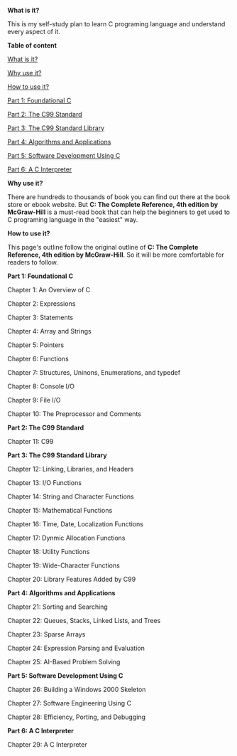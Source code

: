 **<a name="Whatisit"></a>What is it?**

This is my self-study plan to learn C programing language and understand every aspect of it.

**Table of content**

[What is it?](#Whatisit)

[Why use it?](#Whyuseit)

[How to use it?](#Howtouse)

[Part 1: Foundational C](#Part1)

[Part 2: The C99 Standard](#Part2)

[Part 3: The C99 Standard Library](#Part3)

[Part 4: Algorithms and Applications](#Part4)

[Part 5: Software Development Using C](#Part5)

[Part 6: A C Interpreter](#Part6)

**<a name="Whyuseit"></a>Why use it?**

There are hundreds to thousands of book you can find out there at the book store or ebook website. But **C: The Complete Reference, 4th edition by McGraw-Hill** is a must-read book that can help the beginners to get used to C programing language in the "easiest" way.

**<a name="Howtouse"></a>How to use it?**

This page's outline follow the original outline of **C: The Complete Reference, 4th edition by McGraw-Hill**. So it will be more comfortable for readers to follow.

**<a name="Part1"></a>Part 1: Foundational C**

Chapter 1: An Overview of C

Chapter 2: Expressions

Chapter 3: Statements

Chapter 4: Array and Strings

Chapter 5: Pointers

Chapter 6: Functions

Chapter 7: Structures, Uninons, Enumerations, and typedef

Chapter 8: Console I/O

Chapter 9: File I/O

Chapter 10: The Preprocessor and Comments



**<a name="Part2"></a>Part 2: The C99 Standard**

Chapter 11: C99


**<a name="Part3"></a>Part 3: The C99 Standard Library**

Chapter 12: Linking, Libraries, and Headers

Chapter 13: I/O Functions

Chapter 14: String and Character Functions

Chapter 15: Mathematical Functions

Chapter 16: Time, Date, Localization Functions

Chapter 17: Dynmic Allocation Functions

Chapter 18: Utility Functions

Chapter 19: Wide-Character Functions

Chapter 20: Library Features Added by C99



**<a name="Part4"></a>Part 4: Algorithms and Applications**

Chapter 21: Sorting and Searching

Chapter 22: Queues, Stacks, Linked Lists, and Trees

Chapter 23: Sparse Arrays

Chapter 24: Expression Parsing and Evaluation

Chapter 25: 
AI-Based Problem Solving

**<a name="Part5"></a>Part 5: Software Development Using C**

Chapter 26: Building a Windows 2000 Skeleton

Chapter 27: Software Engineering Using C

Chapter 28: Efficiency, Porting, and Debugging



**<a name="Part6"></a>Part 6: A C Interpreter**

Chapter 29: A C Interpreter

